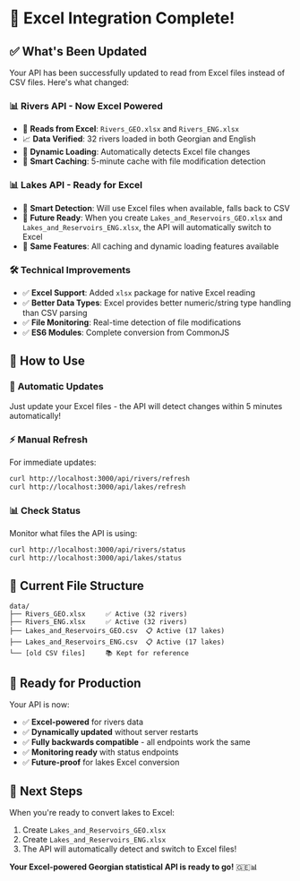 # 🎉 Excel Integration Complete!

## ✅ What's Been Updated

Your API has been successfully updated to read from Excel files instead of CSV files. Here's what changed:

### 📊 **Rivers API - Now Excel Powered**
- 🔄 **Reads from Excel**: `Rivers_GEO.xlsx` and `Rivers_ENG.xlsx`  
- 📈 **Data Verified**: 32 rivers loaded in both Georgian and English
- 🚀 **Dynamic Loading**: Automatically detects Excel file changes
- 💾 **Smart Caching**: 5-minute cache with file modification detection

### 📊 **Lakes API - Ready for Excel**  
- 🔄 **Smart Detection**: Will use Excel files when available, falls back to CSV
- 📁 **Future Ready**: When you create `Lakes_and_Reservoirs_GEO.xlsx` and `Lakes_and_Reservoirs_ENG.xlsx`, the API will automatically switch to Excel
- 💾 **Same Features**: All caching and dynamic loading features available

### 🛠️ **Technical Improvements**
- ✅ **Excel Support**: Added `xlsx` package for native Excel reading
- ✅ **Better Data Types**: Excel provides better numeric/string type handling than CSV parsing  
- ✅ **File Monitoring**: Real-time detection of file modifications
- ✅ **ES6 Modules**: Complete conversion from CommonJS

## 🎯 **How to Use**

### 🔄 **Automatic Updates**
Just update your Excel files - the API will detect changes within 5 minutes automatically!

### ⚡ **Manual Refresh** 
For immediate updates:
```bash
curl http://localhost:3000/api/rivers/refresh
curl http://localhost:3000/api/lakes/refresh  
```

### 📊 **Check Status**
Monitor what files the API is using:
```bash  
curl http://localhost:3000/api/rivers/status
curl http://localhost:3000/api/lakes/status
```

## 📁 **Current File Structure**
```
data/
├── Rivers_GEO.xlsx     ✅ Active (32 rivers)
├── Rivers_ENG.xlsx     ✅ Active (32 rivers)  
├── Lakes_and_Reservoirs_GEO.csv  📋 Active (17 lakes)
├── Lakes_and_Reservoirs_ENG.csv  📋 Active (17 lakes)
└── [old CSV files]     📚 Kept for reference
```

## 🚀 **Ready for Production**

Your API is now:
- ✅ **Excel-powered** for rivers data
- ✅ **Dynamically updated** without server restarts  
- ✅ **Fully backwards compatible** - all endpoints work the same
- ✅ **Monitoring ready** with status endpoints
- ✅ **Future-proof** for lakes Excel conversion

## 🔮 **Next Steps**

When you're ready to convert lakes to Excel:
1. Create `Lakes_and_Reservoirs_GEO.xlsx` 
2. Create `Lakes_and_Reservoirs_ENG.xlsx`
3. The API will automatically detect and switch to Excel files!

**Your Excel-powered Georgian statistical API is ready to go!** 🇬🇪📊